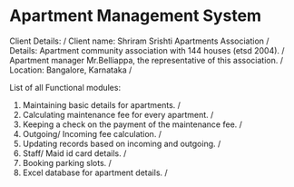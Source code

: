 # Apartment Management System
Client Details: /
Client name: Shriram Srishti Apartments Association  /
Details: Apartment community association with 144 houses (etsd 2004). /
Apartment manager Mr.Belliappa, the representative of this association. /
Location: Bangalore, Karnataka /

List of all Functional modules:
1.	Maintaining basic details for apartments.  /
2.	Calculating maintenance fee for every apartment.  /
3.	Keeping a check on the payment of the maintenance fee. /
4.	Outgoing/ Incoming fee calculation.  /
5.	Updating records based on incoming and outgoing. /
6.	Staff/ Maid id card details.   /
7.	Booking parking slots. /
8.	Excel database for apartment details. /
